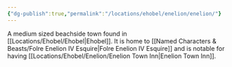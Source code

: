 ```yaml
---
{"dg-publish":true,"permalink":"/locations/ehobel/enelion/enelion/"}
---
```


A medium sized beachside town found in [[Locations/Ehobel/Ehobel\|Ehobel]]. It is home to [[Named Characters & Beasts/Folre Enelion IV Esquire\|Folre Enelion IV Esquire]] and is notable for having [[Locations/Ehobel/Enelion/Enelion Town Inn\|Enelion Town Inn]]. 